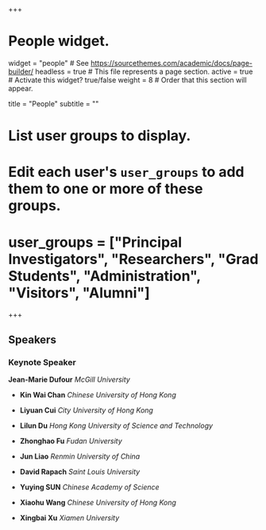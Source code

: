 +++
# People widget.
widget = "people"  # See https://sourcethemes.com/academic/docs/page-builder/
headless = true  # This file represents a page section.
active = true  # Activate this widget? true/false
weight = 8  # Order that this section will appear.

title = "People"
subtitle = ""

# List user groups to display.
#   Edit each user's `user_groups` to add them to one or more of these groups.
# user_groups = ["Principal Investigators", "Researchers", "Grad Students", "Administration", "Visitors", "Alumni"]
+++
## Speakers
### Keynote Speaker 
**Jean-Marie Dufour** 
	*McGill University*

- **Kin Wai Chan**
  *Chinese University of Hong Kong*

- **Liyuan Cui**
*City University of Hong Kong*
- **Lilun Du**
*Hong Kong University of Science and Technology*

- **Zhonghao Fu**
*Fudan University*
- **Jun Liao**
*Renmin University of China*
- **David Rapach**
*Saint Louis University*
- **Yuying SUN**
*Chinese Academy of Science*
- **Xiaohu Wang**
*Chinese University of Hong Kong*
- **Xingbai Xu**
*Xiamen University*
